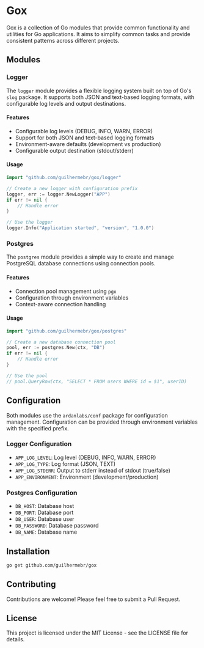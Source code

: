 # Gox

Gox is a collection of Go modules that provide common functionality and utilities for Go applications. It aims to simplify common tasks and provide consistent patterns across different projects.

## Modules

### Logger

The `logger` module provides a flexible logging system built on top of Go's `slog` package. It supports both JSON and text-based logging formats, with configurable log levels and output destinations.

#### Features
- Configurable log levels (DEBUG, INFO, WARN, ERROR)
- Support for both JSON and text-based logging formats
- Environment-aware defaults (development vs production)
- Configurable output destination (stdout/stderr)

#### Usage
```go
import "github.com/guilhermebr/gox/logger"

// Create a new logger with configuration prefix
logger, err := logger.NewLogger("APP")
if err != nil {
    // Handle error
}

// Use the logger
logger.Info("Application started", "version", "1.0.0")
```

### Postgres

The `postgres` module provides a simple way to create and manage PostgreSQL database connections using connection pools.

#### Features
- Connection pool management using `pgx`
- Configuration through environment variables
- Context-aware connection handling

#### Usage
```go
import "github.com/guilhermebr/gox/postgres"

// Create a new database connection pool
pool, err := postgres.New(ctx, "DB")
if err != nil {
    // Handle error
}

// Use the pool
// pool.QueryRow(ctx, "SELECT * FROM users WHERE id = $1", userID)
```

## Configuration

Both modules use the `ardanlabs/conf` package for configuration management. Configuration can be provided through environment variables with the specified prefix.

### Logger Configuration
- `APP_LOG_LEVEL`: Log level (DEBUG, INFO, WARN, ERROR)
- `APP_LOG_TYPE`: Log format (JSON, TEXT)
- `APP_LOG_STDERR`: Output to stderr instead of stdout (true/false)
- `APP_ENVIRONMENT`: Environment (development/production)

### Postgres Configuration
- `DB_HOST`: Database host
- `DB_PORT`: Database port
- `DB_USER`: Database user
- `DB_PASSWORD`: Database password
- `DB_NAME`: Database name

## Installation

```bash
go get github.com/guilhermebr/gox
```

## Contributing

Contributions are welcome! Please feel free to submit a Pull Request.

## License

This project is licensed under the MIT License - see the LICENSE file for details. 
